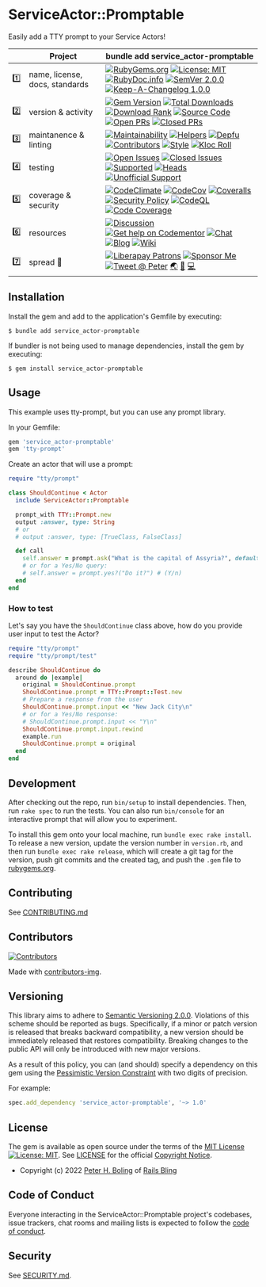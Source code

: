 # ServiceActor::Promptable

Easily add a TTY prompt to your Service Actors!

<!--
Numbering rows and badges in each row as a visual "database" lookup,
    as the table is extremely dense, and it can be very difficult to find anything
Putting one on each row here, to document the emoji that should be used, and for ease of copy/paste.

row #s:
1️⃣
2️⃣
3️⃣
4️⃣
5️⃣
6️⃣
7️⃣

badge #s:
⛳️
🖇
🏘
🚎
🖐
🧮
📗

appended indicators:
♻️ - URL needs to be updated from SAAS integration. Find / Replace is insufficient.
-->

|     | Project                        | bundle add service_actor-promptable                                                                                                                                                                                                                                        |
|:----|--------------------------------|----------------------------------------------------------------------------------------------------------------------------------------------------------------------------------------------------------------------------------------------------------------------------|
| 1️⃣ | name, license, docs, standards | [![RubyGems.org][⛳️name-img]][⛳️gem] [![License: MIT][🖇src-license-img]][🖇src-license] [![RubyDoc.info][🚎yard-img]][🚎yard] [![SemVer 2.0.0][🧮semver-img]][semver] [![Keep-A-Changelog 1.0.0][📗keep-changelog-img]][📗keep-changelog]                                 |
| 2️⃣ | version & activity             | [![Gem Version][⛳️version-img]][⛳️gem] [![Total Downloads][🖇DL-total-img]][⛳️gem] [![Download Rank][🏘DL-rank-img]][⛳️gem] [![Source Code][🚎src-home-img]][🚎src-home] [![Open PRs][🖐prs-o-img]][🖐prs-o] [![Closed PRs][🧮prs-c-img]][🧮prs-c]                         |
| 3️⃣ | maintanence & linting          | [![Maintainability][⛳cclim-maint-img♻️]][⛳cclim-maint] [![Helpers][🖇triage-help-img]][🖇triage-help] [![Depfu][🏘depfu-img♻️]][🏘depfu♻️] [![Contributors][🚎contributors-img]][🚎contributors] [![Style][🖐style-wf-img]][🖐style-wf] [![Kloc Roll][🧮kloc-img]][🧮kloc] |
| 4️⃣ | testing                        | [![Open Issues][⛳iss-o-img]][⛳iss-o] [![Closed Issues][🖇iss-c-img]][🖇iss-c] [![Supported][🏘sup-wf-img]][🏘sup-wf] [![Heads][🚎heads-wf-img]][🚎heads-wf] [![Unofficial Support][🖐uns-wf-img]][🖐uns-wf]                                                                |
| 5️⃣ | coverage & security            | [![CodeClimate][⛳cclim-cov-img♻️]][⛳cclim-cov] [![CodeCov][🖇codecov-img♻️]][🖇codecov] [![Coveralls][🏘coveralls-img]][🏘coveralls] [![Security Policy][🚎sec-pol-img]][🚎sec-pol] [![CodeQL][🖐codeQL-img]][🖐codeQL] [![Code Coverage][🧮cov-wf-img]][🧮cov-wf]         |
| 6️⃣ | resources                      | [![Discussion][⛳gh-discussions-img]][⛳gh-discussions] [![Get help on Codementor][🖇codementor-img]][🖇codementor] [![Chat][🏘chat-img]][🏘chat] [![Blog][🚎blog-img]][🚎blog] [![Wiki][🖐wiki-img]][🖐wiki]                                                                |
| 7️⃣ | spread 💖                      | [![Liberapay Patrons][⛳liberapay-img]][⛳liberapay] [![Sponsor Me][🖇sponsor-img]][🖇sponsor] [![Tweet @ Peter][🏘tweet-img]][🏘tweet] [🌏][aboutme] [👼][angelme] [💻][coderme]                                                                                            |

<!--
The link tokens in the following sections should be kept ordered by the row and badge numbering scheme
-->

<!-- 1️⃣ name, license, docs -->
[⛳️gem]: https://rubygems.org/gems/service_actor-promptable
[⛳️name-img]: https://img.shields.io/badge/name-service_actor--promptable-brightgreen.svg?style=flat
[🖇src-license]: https://opensource.org/licenses/MIT
[🖇src-license-img]: https://img.shields.io/badge/License-MIT-green.svg
[🚎yard]: https://www.rubydoc.info/github/pboling/service_actor-promptable
[🚎yard-img]: https://img.shields.io/badge/documentation-rubydoc-brightgreen.svg?style=flat
[🧮semver-img]: https://img.shields.io/badge/semver-2.0.0-FFDD67.svg?style=flat
[📗keep-changelog]: https://keepachangelog.com/en/1.0.0/
[📗keep-changelog-img]: https://img.shields.io/badge/keep--a--changelog-1.0.0-FFDD67.svg?style=flat

<!-- 2️⃣ version & activity -->
[⛳️version-img]: http://img.shields.io/gem/v/service_actor-promptable.svg
[🖇DL-total-img]: https://img.shields.io/gem/dt/service_actor-promptable.svg
[🏘DL-rank-img]: https://img.shields.io/gem/rt/service_actor-promptable.svg
[🚎src-home]: https://github.com/pboling/service_actor-promptable
[🚎src-home-img]: https://img.shields.io/badge/source-github-brightgreen.svg?style=flat
[🖐prs-o]: https://github.com/pboling/service_actor-promptable/pulls
[🖐prs-o-img]: https://img.shields.io/github/issues-pr/pboling/service_actor-promptable
[🧮prs-c]: https://github.com/pboling/service_actor-promptable/pulls?q=is%3Apr+is%3Aclosed
[🧮prs-c-img]: https://img.shields.io/github/issues-pr-closed/pboling/service_actor-promptable

<!-- 3️⃣ maintenance & linting -->
[⛳cclim-maint]: https://codeclimate.com/github/pboling/service_actor-promptable/maintainability
[⛳cclim-maint-img♻️]: https://api.codeclimate.com/v1/badges/e3d930bcbfe3fdc1b144/maintainability
[🖇triage-help]: https://www.codetriage.com/pboling/service_actor-promptable
[🖇triage-help-img]: https://www.codetriage.com/pboling/service_actor-promptable/badges/users.svg
[🏘depfu♻️]: https://depfu.com/github/pboling/service_actor-promptable?project_id=35841
[🏘depfu-img♻️]: https://badges.depfu.com/badges/0813b6634ef735b352dc593196953773/count.svg
[🚎contributors]: https://github.com/pboling/service_actor-promptable/graphs/contributors
[🚎contributors-img]: https://img.shields.io/github/contributors-anon/pboling/service_actor-promptable
[🖐style-wf]: https://github.com/pboling/service_actor-promptable/actions/workflows/style.yml
[🖐style-wf-img]: https://github.com/pboling/service_actor-promptable/actions/workflows/style.yml/badge.svg
[🧮kloc]: https://www.youtube.com/watch?v=dQw4w9WgXcQ
[🧮kloc-img]: https://img.shields.io/tokei/lines/github.com/pboling/service_actor-promptable

<!-- 4️⃣ testing -->
[⛳iss-o]: https://github.com/pboling/service_actor-promptable/issues
[⛳iss-o-img]: https://img.shields.io/github/issues-raw/pboling/service_actor-promptable
[🖇iss-c]: https://github.com/pboling/service_actor-promptable/issues?q=is%3Aissue+is%3Aclosed
[🖇iss-c-img]: https://img.shields.io/github/issues-closed-raw/pboling/service_actor-promptable
[🏘sup-wf]: https://github.com/pboling/service_actor-promptable/actions/workflows/current.yml
[🏘sup-wf-img]: https://github.com/pboling/service_actor-promptable/actions/workflows/current.yml/badge.svg
[🚎heads-wf]: https://github.com/pboling/service_actor-promptable/actions/workflows/heads.yml
[🚎heads-wf-img]: https://github.com/pboling/service_actor-promptable/actions/workflows/heads.yml/badge.svg
[🖐uns-wf]: https://github.com/pboling/service_actor-promptable/actions/workflows/legacy.yml
[🖐uns-wf-img]: https://github.com/pboling/service_actor-promptable/actions/workflows/legacy.yml/badge.svg

<!-- 5️⃣ coverage & security -->
[⛳cclim-cov]: https://codeclimate.com/github/pboling/service_actor-promptable/test_coverage
[⛳cclim-cov-img♻️]: https://api.codeclimate.com/v1/badges/e3d930bcbfe3fdc1b144/test_coverage
[🖇codecov-img♻️]: https://codecov.io/gh/pboling/service_actor-promptable/branch/main/graph/badge.svg?token=79c3X4vtfO
[🖇codecov]: https://codecov.io/gh/pboling/service_actor-promptable
[🏘coveralls]: https://coveralls.io/github/pboling/service_actor-promptable?branch=main
[🏘coveralls-img]: https://coveralls.io/repos/github/pboling/service_actor-promptable/badge.svg?branch=main
[🚎sec-pol]: https://github.com/pboling/service_actor-promptable/blob/main/SECURITY.md
[🚎sec-pol-img]: https://img.shields.io/badge/security-policy-brightgreen.svg?style=flat
[🖐codeQL]: https://github.com/pboling/service_actor-promptable/security/code-scanning
[🖐codeQL-img]: https://github.com/pboling/service_actor-promptable/actions/workflows/codeql-analysis.yml/badge.svg
[🧮cov-wf]: https://github.com/pboling/service_actor-promptable/actions/workflows/coverage.yml
[🧮cov-wf-img]: https://github.com/pboling/service_actor-promptable/actions/workflows/coverage.yml/badge.svg

<!-- 6️⃣ resources -->
[⛳gh-discussions]: https://github.com/pboling/service_actor-promptable/discussions
[⛳gh-discussions-img]: https://img.shields.io/github/discussions/pboling/service_actor-promptable
[🖇codementor]: https://www.codementor.io/peterboling?utm_source=github&utm_medium=button&utm_term=peterboling&utm_campaign=github
[🖇codementor-img]: https://cdn.codementor.io/badges/get_help_github.svg
[🏘chat]: https://gitter.im/pboling/service_actor-promptable
[🏘chat-img]: https://img.shields.io/gitter/room/pboling/service_actor-promptable.svg
[🚎blog]: http://www.railsbling.com/tags/service_actor-promptable/
[🚎blog-img]: https://img.shields.io/badge/blog-railsbling-brightgreen.svg?style=flat
[🖐wiki]: https://github.com/pboling/service_actor-promptable/wiki
[🖐wiki-img]: https://img.shields.io/badge/wiki-examples-brightgreen.svg?style=flat

<!-- 7️⃣ spread 💖 -->
[⛳liberapay-img]: https://img.shields.io/liberapay/patrons/pboling.svg?logo=liberapay
[⛳liberapay]: https://liberapay.com/pboling/donate
[🖇sponsor-img]: https://img.shields.io/badge/sponsor-pboling.svg?style=social&logo=github
[🖇sponsor]: https://github.com/sponsors/pboling
[🏘tweet-img]: https://img.shields.io/twitter/follow/galtzo.svg?style=social&label=Follow
[🏘tweet]: http://twitter.com/galtzo

<!-- Maintainer Contact Links -->
[railsbling]: http://www.railsbling.com
[peterboling]: http://www.peterboling.com
[aboutme]: https://about.me/peter.boling
[angelme]: https://angel.co/peter-boling
[coderme]:http://coderwall.com/pboling

## Installation

Install the gem and add to the application's Gemfile by executing:

    $ bundle add service_actor-promptable

If bundler is not being used to manage dependencies, install the gem by executing:

    $ gem install service_actor-promptable

## Usage

This example uses tty-prompt, but you can use any prompt library.

In your Gemfile:
```ruby
gem 'service_actor-promptable'
gem 'tty-prompt'
```

Create an actor that will use a prompt:
```rb
require "tty/prompt"

class ShouldContinue < Actor
  include ServiceActor::Promptable

  prompt_with TTY::Prompt.new
  output :answer, type: String
  # or
  # output :answer, type: [TrueClass, FalseClass]

  def call
    self.answer = prompt.ask("What is the capital of Assyria?", default: "Uh, I don't know that")
    # or for a Yes/No query:
    # self.answer = prompt.yes?("Do it?") # (Y/n)
  end
end
```

### How to test

Let's say you have the `ShouldContinue` class above, how do you provide user input to test the Actor?

```ruby
require "tty/prompt"
require "tty/prompt/test"

describe ShouldContinue do
  around do |example|
    original = ShouldContinue.prompt
    ShouldContinue.prompt = TTY::Prompt::Test.new
    # Prepare a response from the user
    ShouldContinue.prompt.input << "New Jack City\n"
    # or for a Yes/No response:
    # ShouldContinue.prompt.input << "Y\n"
    ShouldContinue.prompt.input.rewind
    example.run
    ShouldContinue.prompt = original
  end
end
```

## Development

After checking out the repo, run `bin/setup` to install dependencies. Then, run `rake spec` to run the tests. You can also run `bin/console` for an interactive prompt that will allow you to experiment.

To install this gem onto your local machine, run `bundle exec rake install`. To release a new version, update the version number in `version.rb`, and then run `bundle exec rake release`, which will create a git tag for the version, push git commits and the created tag, and push the `.gem` file to [rubygems.org](https://rubygems.org).

## Contributing

See [CONTRIBUTING.md][contributing]

[contributing]: https://github.com/pboling/service_actor-promptable/blob/main/CONTRIBUTING.md

## Contributors

[![Contributors](https://contrib.rocks/image?repo=pboling/service_actor-promptable)]("https://github.com/pboling/service_actor-promptable/graphs/contributors")

Made with [contributors-img](https://contrib.rocks).

## Versioning

This library aims to adhere to [Semantic Versioning 2.0.0][semver].
Violations of this scheme should be reported as bugs. Specifically,
if a minor or patch version is released that breaks backward
compatibility, a new version should be immediately released that
restores compatibility. Breaking changes to the public API will
only be introduced with new major versions.

As a result of this policy, you can (and should) specify a
dependency on this gem using the [Pessimistic Version Constraint][pvc] with two digits of precision.

For example:

```ruby
spec.add_dependency 'service_actor-promptable', '~> 1.0'
```

[semver]: http://semver.org/
[pvc]: http://guides.rubygems.org/patterns/#pessimistic-version-constraint

## License

The gem is available as open source under the terms of
the [MIT License][license] [![License: MIT](https://img.shields.io/badge/License-MIT-green.svg)][license-ref].
See [LICENSE][license] for the official [Copyright Notice][copyright-notice-explainer].

* Copyright (c) 2022 [Peter H. Boling][peterboling] of [Rails Bling][railsbling]

[license]: https://github.com/pboling/service_actor-promptable/blob/main/LICENSE.txt
[license-ref]: https://opensource.org/licenses/MIT
[copyright-notice-explainer]: https://opensource.stackexchange.com/questions/5778/why-do-licenses-such-as-the-mit-license-specify-a-single-year

## Code of Conduct

Everyone interacting in the ServiceActor::Promptable project's codebases, issue trackers, chat rooms and mailing lists is expected to follow the [code of conduct](https://github.com/pboling/service_actor-promptable/blob/main/CODE_OF_CONDUCT.md).

## Security

See [SECURITY.md](https://github.com/pboling/service_actor-promptable/blob/main/SECURITY.md).

